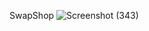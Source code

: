 SwapShop 
![Screenshot (343)](https://github.com/user-attachments/assets/86fdb3fd-2037-4a7f-98b4-3c0e80619f7c)
